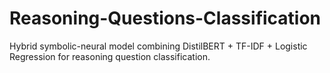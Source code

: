 # Reasoning-Questions-Classification
Hybrid symbolic-neural model combining DistilBERT + TF-IDF + Logistic Regression for reasoning question classification.

